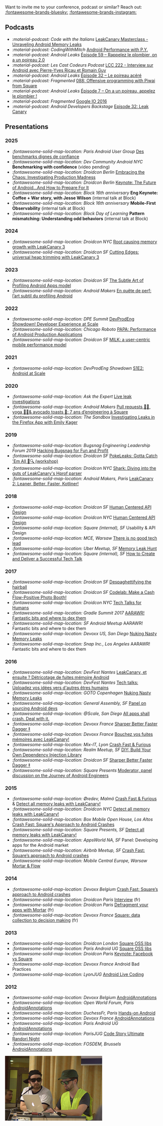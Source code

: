 Want to invite me to your conference, podcast or similar? Reach out: [:fontawesome-brands-bluesky:](https://bsky.app/profile/p-y.wtf) [:fontawesome-brands-instagram:](https://instagram.com/py.ricau/)

## Podcasts

* _:material-podcast: Code with the Italians_ [LeakCanary Masterclass - Unraveling Android Memory Leaks](https://youtu.be/ZdZSGnJw3mY?si=ZHe52y3EdsNrx5V3&t=371)
* _:material-podcast: CodingWithMitch_ [Android Performance with P.Y.](https://youtu.be/RCcA5f13ESo)
* _:material-podcast: Android Leaks_ [Épisode 59 – Rappelez le plombier, on a un poireau 2.0](https://androidleakspodcast.com/2020/02/09/episode-59-rappelez-le-plombier-on-a-un-poireau-2-0/)
* _:material-podcast: Les Cast Codeurs Podcast_ [LCC 222 - Interview sur Android avec Pierre-Yves Ricau et Romain Guy](https://lescastcodeurs.com/2019/12/24/lcc-222-interview-sur-android-avec-pierre-yves-ricau-et-romain-guy-l-integrale/)
* _:material-podcast: Android Leaks_ [Épisode 32 – Le poireau acéré](http://androidleakspodcast.com/2017/12/21/episode-32-le-poireau-acere/)
* _:material-podcast: Fragmented_ [088: Offensive programming with Piwai from Square](http://fragmentedpodcast.com/episodes/88/)
* _:material-podcast: Android Leaks_ [Épisode 7 – On a un poireau, appelez le plombier !](http://androidleakspodcast.com/2016/10/16/episode-7-on-a-un-poireau-appelez-le-plombier/)
* _:material-podcast: Fragmented_ [Google IO 2016](http://fragmentedpodcast.com/episodes/43/)
* _:material-podcast: Android Developers Backstage_ [Episode 32: Leak Canary](http://androidbackstage.blogspot.com/2015/07/episode-32-leak-canary.html)

## Presentations

### 2025

* _:fontawesome-solid-map-location: Paris Android User Group_ [Des benchmarks dignes de confiance](https://www.youtube.com/watch?v=5Or9A98UVB8)
* _:fontawesome-solid-map-location: Dev Community Android NYC_ **Benchmarking with confidence** (video pending)
* _:fontawesome-solid-map-location: Droidcon Berlin_ [Embracing the Chaos: Investigating Production Madness](https://youtu.be/kOH1Kdj9c1c)
* _:fontawesome-solid-map-location: Droidcon Berlin_ [Keynote: The Future of Android...And How to Prepare For It](https://youtu.be/CmTSnxCTyIk?t=592)
* _:fontawesome-solid-map-location: Block 16th anniversary_ **Eng Keynote: Coffee + War story, with Jesse Wilson** (internal talk at Block)
* _:fontawesome-solid-map-location: Block 16th anniversary_ **Mobile-First Observability** (internal talk at Block)
* _:fontawesome-solid-map-location: Block Day of Learning_ **Pattern mismatching: Understanding odd behaviors** (internal talk at Block)

### 2024

* _:fontawesome-solid-map-location: Droidcon NYC_ [Root causing memory growth with LeakCanary 3](https://www.droidcon.com/2024/10/17/root-causing-memory-growth-with-leakcanary-3/)
* _:fontawesome-solid-map-location: Droidcon SF_ [Cutting Edges: universal heap trimming with LeakCanary 3](https://www.droidcon.com/2024/07/17/cutting-edges-universal-heap-trimming-with-leakcanary-3/)

### 2023

* _:fontawesome-solid-map-location: Droidcon SF_ [The Subtle Art of Profiling Android Apps model](https://www.droidcon.com/2023/07/20/the-subtle-art-of-profiling-android-apps/)
* _:fontawesome-solid-map-location: Android Makers_ [En quête de perf: l’art subtil du profiling Android](https://youtu.be/IG0u7dja6Hk)

### 2022

* _:fontawesome-solid-map-location: DPE Summit_ [DevProdEng Showdown! Developer Experience at Scale](https://www.youtube.com/watch?v=0hQ-6cJv1R8)
* _:fontawesome-solid-map-location: Chicago Roboto_ [PAPA: Performance of Android Production Applications](https://youtu.be/aPCGYNk3Wzw)
* _:fontawesome-solid-map-location: Droidcon SF_ [MILK: a user-centric mobile performance model](https://www.droidcon.com/2022/06/28/milk-a-user-centric-mobile-performance-model/)

### 2021

* _:fontawesome-solid-map-location: DevProdEng Showdown_ [S1E2: Android at Scale](https://www.youtube.com/watch?v=z4DpYIF1GF0)

### 2020

* _:fontawesome-solid-map-location: Ask the Expert_ [Live leak investigations](https://youtu.be/Sx0k4ipqwBs)
* _:fontawesome-solid-map-location: Android Makers_ [Pull requests 👨‍💻, yoga 🧘‍♂️& avocado toasts 🥑: 7 ans d’engineering à Square](https://www.youtube.com/watch?v=LQbcxihdfDw)
* _:fontawesome-solid-map-location: The Sandbox_ [Investigating Leaks in the Firefox App with Emily Kager](https://youtu.be/kHHOhPPRytc)

### 2019

* _:fontawesome-solid-map-location: Bugsnag Engineering Leadership Forum 2019_ [Hacking Bugsnag for Fun and Profit](https://youtu.be/GVzuGYg107c)
* _:fontawesome-solid-map-location: Droidcon SF_ [PokeLeaks: Gotta Catch 'Em All 🐤🔍 (workshop)](https://www.droidcon.com/media-detail?video=380844642)
* _:fontawesome-solid-map-location: Droidcon NYC_ [Shark: Diving into the guts of LeakCanary's Hprof parser
](https://www.droidcon.com/media-detail?video=362742252)
* _:fontawesome-solid-map-location: Android Makers, Paris_ [LeakCanary 2: Leaner, Better, Faster, Kotliner!](https://www.youtube.com/watch?v=LEX8dn4BLUw)

### 2018
* _:fontawesome-solid-map-location: Droidcon SF_ [Human Centered API Design](https://www.youtube.com/watch?v=WGO72xxLorw)
* _:fontawesome-solid-map-location: Droidcon NYC_ [Human Centered API Design](https://www.youtube.com/watch?v=lQime4wONe4)
* _:fontawesome-solid-map-location: Square (internal), SF_ Usability & API Design
* _:fontawesome-solid-map-location: MCE, Warsaw_ [There is no good tech lead](https://www.youtube.com/watch?v=AkaxgA3JHyQ)
* _:fontawesome-solid-map-location: Uber Meetup, SF_ [Memory Leak Hunt](https://www.youtube.com/watch?v=KwArTJHLq5g)
* _:fontawesome-solid-map-location: Square (internal), SF_ [How to Create and Deliver a Successful Tech Talk](https://www.youtube.com/watch?v=nNM5Bv9OTck)

### 2017
* _:fontawesome-solid-map-location: Droidcon SF_ [Despaghettifying the hairball](https://www.youtube.com/watch?v=GesiS2bkTKA)
* _:fontawesome-solid-map-location: Droidcon SF_ [Codelab: Make a Cash Flow-Positive Photo Booth!](https://droidcon-server.herokuapp.com/showSession/112056)
* _:fontawesome-solid-map-location: Droidcon NYC_ [Tech Talks for Humans](https://www.youtube.com/watch?v=d5HYGu_UBNo)
* _:fontawesome-solid-map-location: Gradle Summit 2017_ [AARAWR! Fantastic bits and where to dex them](https://www.youtube.com/watch?v=semnhz5EYGU)
* _:fontawesome-solid-map-location: SF Android Meetup_ AARAWR! Fantastic bits and where to dex them
* _:fontawesome-solid-map-location: Devoxx US, San Diego_ [Nuking Nasty Memory Leaks](https://www.youtube.com/watch?v=fhE--eTEW84)
* _:fontawesome-solid-map-location: Snap Inc., Los Angeles_ AARAWR! Fantastic bits and where to dex them

### 2016

* _:fontawesome-solid-map-location: DevFest Nantes_ [LeakCanary, et ensuite ? Détricotage de fuites mémoire Android](https://www.youtube.com/watch?v=nSSidt0GKeE)
* _:fontawesome-solid-map-location: DevFest Nantes_ [Tech talks: Uploadez vos idées vers d'autres êtres humains](https://www.youtube.com/watch?v=fEs-Z0YiqZs)
* _:fontawesome-solid-map-location: GOTO Copenhagen_ [Nuking Nasty Memory Leaks](https://www.youtube.com/watch?v=7A7Uv9ZBE2U)
* _:fontawesome-solid-map-location: General Assembly, SF_ [Panel on sourcing Android devs](https://generalassemb.ly/education/where-are-all-the-android-developers-insider-tips-on-sourcing-talent)
* _:fontawesome-solid-map-location: @Scale, San Diego_ [All apps shall crash. Deal with it.](https://atscaleconference.com/videos/all-apps-shall-crash-deal-with-it/)
* _:fontawesome-solid-map-location: Devoxx France_ [Sharper Better Faster Dagger ‡](https://www.youtube.com/watch?v=dfyEzLFS-uA)
* _:fontawesome-solid-map-location: Devoxx France_ [Bouchez vos fuites mémoires avec LeakCanary!](https://www.youtube.com/watch?v=rzpPtRcuMZg)
* _:fontawesome-solid-map-location: Mix-IT, Lyon_ [Crash Fast & Furious](https://www.infoq.com/fr/presentations/mix-it-pierre-yves-ricau-crash-fast-and-furious)
* _:fontawesome-solid-map-location: Realm Meetup, SF_ [DIY: Build Your Own Dependency Injection Library](https://realm.io/news/android-pierre-yves-ricau-build-own-dependency-injection/)
* _:fontawesome-solid-map-location: Droidcon SF_ [Sharper Better Faster Dagger ‡](https://www.youtube.com/watch?v=7mVRZqsozPw)
* _:fontawesome-solid-map-location: Square Presents_ [Moderator, panel discussion on the Journey of Android Engineers](https://www.youtube.com/watch?v=Ab8H-HfhSmM)


### 2015

* _:fontawesome-solid-map-location: Øredev, Malmö_ [Crash Fast & Furious](https://vimeo.com/145042944) & [Detect all memory leaks with LeakCanary!](https://vimeo.com/144691913)
* _:fontawesome-solid-map-location: Droidcon NYC_ [Detect all memory leaks with LeakCanary!](https://www.youtube.com/watch?v=mU1VcKx8Wzw)
* _:fontawesome-solid-map-location: Box Mobile Open House, Los Altos_ [Crash Fast: Square's Approach to Android Crashes](https://youtu.be/QQAdoKRAoIQ?t=52m37s)
* _:fontawesome-solid-map-location: Square Presents, SF_ [Detect all memory leaks with LeakCanary!](https://www.youtube.com/watch?v=D_hjK-tEHoQ)
* _:fontawesome-solid-map-location: AppsWorld NA, SF_ Panel: Developing apps for the Android market
* _:fontawesome-solid-map-location: Airbnb Meetup, SF_ [Crash Fast: Square’s approach to Android crashes](https://www.youtube.com/watch?v=57P86oZXjXs)
* _:fontawesome-solid-map-location: Mobile Central Europe, Warsaw_ [Mortar & Flow](https://www.youtube.com/watch?v=R8NbpkpSuw8)

### 2014

* _:fontawesome-solid-map-location: Devoxx Belgium_ [Crash Fast: Square’s approach to Android crashes](https://www.youtube.com/watch?v=9lwUYxTIb8k)
* _:fontawesome-solid-map-location: Droidcon Paris_ [Interview](https://www.youtube.com/watch?v=KnIXggveDPw) (fr)
* _:fontawesome-solid-map-location: Droidcon Paris_ [Defragment your apps with Mortar](https://www.youtube.com/watch?v=sfFkzigp3Q8) (fr)
* _:fontawesome-solid-map-location: Devoxx France_ [Square: data collection to decision making](https://www.youtube.com/watch?v=xmZAGO6V0LQ) (fr)

### 2013

* _:fontawesome-solid-map-location: Droidcon London_ [Square OSS libs](https://skillsmatter.com/skillscasts/4607-ship-faster-with-open-source-from-square)
* _:fontawesome-solid-map-location: Paris Android UG_ [Square OSS libs](https://www.youtube.com/watch?v=phRP6qELHVU)
* _:fontawesome-solid-map-location: Droidcon Paris_ [Keynote: Facebook vs Square](http://fr.droidcon.com/2013/sessions/facebook-vs-square/)
* _:fontawesome-solid-map-location: Devoxx France_ Android Bad Practices
* _:fontawesome-solid-map-location: LyonJUG_ [Android Live Coding](http://www.lyonjug.org/evenements/android)

### 2012

* _:fontawesome-solid-map-location: Devoxx Belgium_ [AndroidAnnotations](https://www.youtube.com/watch?v=n3Mm6DwCbiM)
* _:fontawesome-solid-map-location: Open World Forum, Paris_ [AndroidAnnotations](http://openworldforum2012.sched.org/event/fe4a4b5d8c75ab66ed9de7de91868f1d)
* _:fontawesome-solid-map-location: DuchessFr, Paris_ [Hands-on Android](http://www.duchess-france.org/hands-on-android/)
* _:fontawesome-solid-map-location: Devoxx France_ [AndroidAnnotations](https://www.youtube.com/watch?v=92YAB2fo7CE)
* _:fontawesome-solid-map-location: Paris Android UG_ [AndroidAnnotations](http://youtu.be/1Vwa9azGHyQ?t=1h21m48s)
* _:fontawesome-solid-map-location: ParisJUG_ [Code Story Ultimate Randori Night](https://www.parisjug.org/xwiki/wiki/oldversion/view/Meeting/20120214)
* _:fontawesome-solid-map-location: FOSDEM, Brussels_ [AndroidAnnotations](https://archive.fosdem.org/2012/schedule/event/androidannotations.html)

![Code Story Ultimate Randori Night](/images/cv_code_story.jpg)
